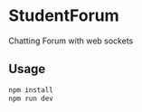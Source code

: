# StudentForum

Chatting Forum with web sockets

## Usage

```javascript
npm install
npm run dev
```
